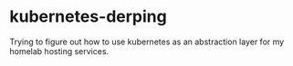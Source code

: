 # kubernetes-derping

Trying to figure out how to use kubernetes as an abstraction layer for my homelab hosting services.